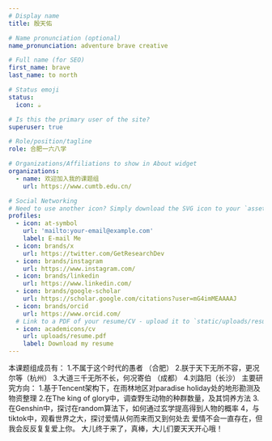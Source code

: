 ```yaml
---
# Display name
title: 殷天佑

# Name pronunciation (optional)
name_pronunciation: adventure brave creative

# Full name (for SEO)
first_name: brave
last_name: to north

# Status emoji
status:
  icon: ☕️

# Is this the primary user of the site?
superuser: true

# Role/position/tagline
role: 合肥一六八学

# Organizations/Affiliations to show in About widget
organizations:
  - name: 欢迎加入我的课题组
    url: https://www.cumtb.edu.cn/

# Social Networking
# Need to use another icon? Simply download the SVG icon to your `assets/media/icons/` folder.
profiles:
  - icon: at-symbol
    url: 'mailto:your-email@example.com'
    label: E-mail Me
  - icon: brands/x
    url: https://twitter.com/GetResearchDev
  - icon: brands/instagram
    url: https://www.instagram.com/
  - icon: brands/linkedin
    url: https://www.linkedin.com/
  - icon: brands/google-scholar
    url: https://scholar.google.com/citations?user=mG4imMEAAAAJ
  - icon: brands/orcid
    url: https://www.orcid.com/
  # Link to a PDF of your resume/CV - upload it to `static/uploads/resume.pdf`
  - icon: academicons/cv
    url: uploads/resume.pdf
    label: Download my resume
---
```


本课题组成员有：
1.不属于这个时代的愚者 （合肥）
2.朕于天下无所不容，更况尔等（杭州）
3.大道三千无所不长，何况寄伯 （成都）
4.刘路阳（长沙）
主要研究方向：
1.基于Tencent架构下，在雨林地区对paradise holiday处的地形勘测及物资整理
2.在The king of glory中，调查野生动物的种群数量，及其饲养方法
3.在Genshin中，探讨在random算法下，如何通过玄学提高得到人物的概率
4，与tiktok中，观看世界之大，探讨爱情从何而来而又到何处去
爱情不会一直存在，但我会反反复复爱上你。
大儿终于来了，真棒，大儿们要天天开心哦！

